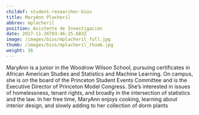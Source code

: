 ```yaml
---
childof: student-researcher-bios
title: MaryAnn Placheril
abbrev: mplacheril
position: Asistente de Investigación
date: 2017-11-26T03:46:25.603Z
image: /images/bios/mplacheril_full.jpg
thumb: /images/bios/mplacheril_thumb.jpg
weight: 36
---
```

MaryAnn is a junior in the Woodrow Wilson School, pursuing certificates in African American Studies and Statistics and Machine Learning. On campus, she is on the board of the Princeton Student Events Committee and is the Executive Director of Princeton Model Congress. She’s interested in issues of homelessness, tenant rights, and broadly in the intersection of statistics and the law. In her free time, MaryAnn enjoys cooking, learning about interior design, and slowly adding to her collection of dorm plants

